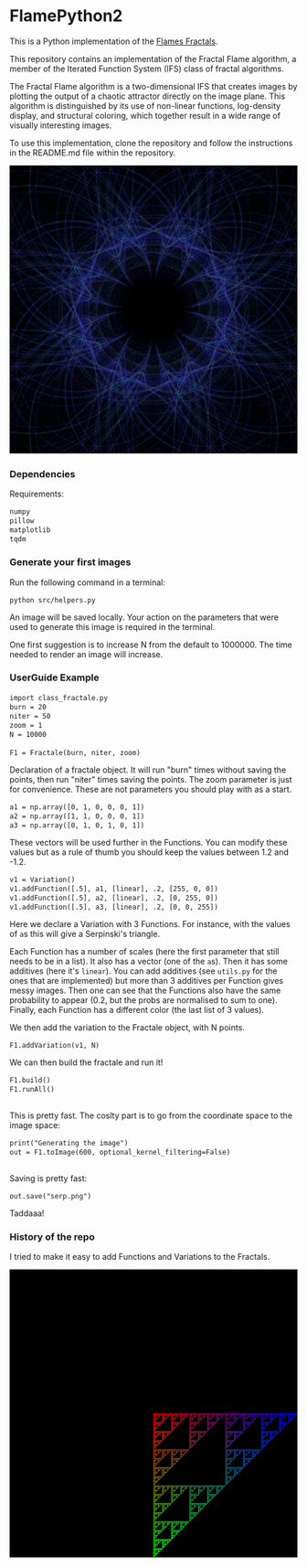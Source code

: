 # FlamePython2

This is a Python implementation of the [Flames Fractals](http://flam3.com/flame_draves.pdf).

This repository contains an implementation of the Fractal Flame algorithm, a member of the Iterated Function System (IFS) class of fractal algorithms.

The Fractal Flame algorithm is a two-dimensional IFS that creates images by plotting the output of a chaotic attractor directly on the image plane. This algorithm is distinguished by its use of non-linear functions, log-density display, and structural coloring, which together result in a wide range of visually interesting images.

To use this implementation, clone the repository and follow the instructions in the README.md file within the repository. 

<p align="center"> <img src="images/mess.png"></p>




### Dependencies

Requirements:
```
numpy
pillow
matplotlib
tqdm
```

### Generate your first images

Run the following command in a terminal:
```
python src/helpers.py 
```

An image will be saved locally.
Your action on the parameters that were used to generate this image is required in the terminal.   

One first suggestion is to increase N from the default to 1000000.
The time needed to render an image will increase.


### UserGuide Example

```
import class_fractale.py
burn = 20
niter = 50
zoom = 1
N = 10000

F1 = Fractale(burn, niter, zoom)

```
Declaration of a fractale object. It will run "burn" times without saving the points, then run "niter" times saving the points. 
The zoom parameter is just for convenience. These are not parameters you should play with as a start.

```
a1 = np.array([0, 1, 0, 0, 0, 1])
a2 = np.array([1, 1, 0, 0, 0, 1])
a3 = np.array([0, 1, 0, 1, 0, 1])
```
These vectors will be used further in the Functions. You can modify these values but as a rule of thumb you should keep the values between 1.2 and -1.2.


```
v1 = Variation()
v1.addFunction([.5], a1, [linear], .2, [255, 0, 0])
v1.addFunction([.5], a2, [linear], .2, [0, 255, 0])
v1.addFunction([.5], a3, [linear], .2, [0, 0, 255])

```

Here we declare a Variation with 3 Functions. For instance, with the values of `a`s this will give a Serpinski's triangle.

Each Function has a number of scales (here the first parameter that still needs to be in a list). It also has a vector (one of the `a`s).
Then it has some additives (here it's `linear`). You can add additives (see `utils.py` for the ones that are implemented) but more than 3 additives per Function gives messy images. 
Then one can see that the Functions also have the same probability to appear (0.2, but the probs are normalised to sum to one).
Finally, each Function has a different color (the last list of 3 values). 


We then add the variation to the Fractale object, with N points.
```
F1.addVariation(v1, N)

```

We can then build the fractale and run it!
```
F1.build()
F1.runAll()
   
```
This is pretty fast. The coslty part is to go from the coordinate space to the image space:
```
print("Generating the image")
out = F1.toImage(600, optional_kernel_filtering=False)
   
```

Saving is pretty fast:
```
out.save("serp.png")
```

Taddaaa!


### History of the repo

I tried to make it easy to add Functions and Variations to the Fractals. 

<p align="center"> <img src="images/Serp.png"></p>

